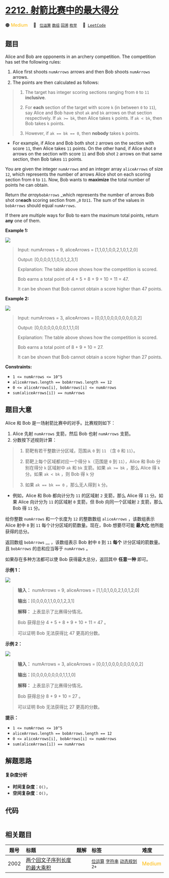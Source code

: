 # [2212. 射箭比赛中的最大得分](https://leetcode.com/problems/maximum-points-in-an-archery-competition)

🟠 <font color=#ffb800>Medium</font>&emsp; 🔖&ensp; [`位运算`](/leetcode/outline/tag/bit-manipulation.md) [`数组`](/leetcode/outline/tag/array.md) [`回溯`](/leetcode/outline/tag/backtracking.md) [`枚举`](/leetcode/outline/tag/enumeration.md)&emsp; 🔗&ensp;[`LeetCode`](https://leetcode.com/problems/maximum-points-in-an-archery-competition)

## 题目

Alice and Bob are opponents in an archery competition. The competition has set
the following rules:

  1. Alice first shoots `numArrows` arrows and then Bob shoots `numArrows` arrows.
  2. The points are then calculated as follows: 
> 
> 1. The target has integer scoring sections ranging from `0` to `11` **inclusive**.
> 
> 2. For **each** section of the target with score `k` (in between `0` to `11`), say Alice and Bob have shot `ak` and `bk` arrows on that section respectively. If `ak >= bk`, then Alice takes `k` points. If `ak < bk`, then Bob takes `k` points.
> 
> 3. However, if `ak == bk == 0`, then **nobody** takes `k` points.

  * For example, if Alice and Bob both shot `2` arrows on the section with score `11`, then Alice takes `11` points. On the other hand, if Alice shot `0` arrows on the section with score `11` and Bob shot `2` arrows on that same section, then Bob takes `11` points.

You are given the integer `numArrows` and an integer array `aliceArrows` of
size `12`, which represents the number of arrows Alice shot on each scoring
section from `0` to `11`. Now, Bob wants to **maximize** the total number of
points he can obtain.

Return _the array_`bobArrows` _which represents the number of arrows Bob shot
on**each** scoring section from _`0` _to_`11`. The sum of the values in
`bobArrows` should equal `numArrows`.

If there are multiple ways for Bob to earn the maximum total points, return
**any** one of them.



**Example 1:**

![](https://assets.leetcode.com/uploads/2022/02/24/ex1.jpg)

> Input: numArrows = 9, aliceArrows = [1,1,0,1,0,0,2,1,0,1,2,0]
> 
> Output: [0,0,0,0,1,1,0,0,1,2,3,1]
> 
> Explanation: The table above shows how the competition is scored. 
> 
> Bob earns a total point of 4 + 5 + 8 + 9 + 10 + 11 = 47.
> 
> It can be shown that Bob cannot obtain a score higher than 47 points.

**Example 2:**

![](https://assets.leetcode.com/uploads/2022/02/24/ex2new.jpg)

> Input: numArrows = 3, aliceArrows = [0,0,1,0,0,0,0,0,0,0,0,2]
> 
> Output: [0,0,0,0,0,0,0,0,1,1,1,0]
> 
> Explanation: The table above shows how the competition is scored.
> 
> Bob earns a total point of 8 + 9 + 10 = 27.
> 
> It can be shown that Bob cannot obtain a score higher than 27 points.

**Constraints:**

  * `1 <= numArrows <= 10^5`
  * `aliceArrows.length == bobArrows.length == 12`
  * `0 <= aliceArrows[i], bobArrows[i] <= numArrows`
  * `sum(aliceArrows[i]) == numArrows`


## 题目大意

Alice 和 Bob 是一场射箭比赛中的对手。比赛规则如下：

  1. Alice 先射 `numArrows` 支箭，然后 Bob 也射 `numArrows` 支箭。
  2. 分数按下述规则计算： 
> 
> 1. 箭靶有若干整数计分区域，范围从 `0` 到 `11` （含 `0` 和 `11`）。
> 
> 2. 箭靶上每个区域都对应一个得分 `k`（范围是 `0` 到 `11`），Alice 和 Bob 分别在得分 `k` 区域射中 `ak` 和 `bk` 支箭。如果 `ak >= bk` ，那么 Alice 得 `k` 分。如果 `ak < bk` ，则 Bob 得 `k` 分
> 
> 3. 如果 `ak == bk == 0` ，那么无人得到 `k` 分。

  * 例如，Alice 和 Bob 都向计分为 `11` 的区域射 `2` 支箭，那么 Alice 得 `11` 分。如果 Alice 向计分为 `11` 的区域射 `0` 支箭，但 Bob 向同一个区域射 `2` 支箭，那么 Bob 得 `11` 分。

给你整数 `numArrows` 和一个长度为 `12` 的整数数组 `aliceArrows` ，该数组表示 Alice 射中 `0` 到 `11`
每个计分区域的箭数量。现在，Bob 想要尽可能 **最大化** 他所能获得的总分。

返回数组 `bobArrows` __ ，该数组表示 Bob 射中 `0` 到 `11` **每个** 计分区域的箭数量。且 `bobArrows`
的总和应当等于 `numArrows` 。

如果存在多种方法都可以使 Bob 获得最大总分，返回其中 **任意一种** 即可。



**示例 1：**

![](https://pic.leetcode-cn.com/1647744752-kQKrXw-image.png)

> 
> 
> 
> 
> 
> **输入：** numArrows = 9, aliceArrows = [1,1,0,1,0,0,2,1,0,1,2,0]
> 
> **输出：**[0,0,0,0,1,1,0,0,1,2,3,1]
> 
> **解释：** 上表显示了比赛得分情况。
> 
> Bob 获得总分 4 + 5 + 8 + 9 + 10 + 11 = 47 。
> 
> 可以证明 Bob 无法获得比 47 更高的分数。
> 
> 

**示例 2：**

![](https://pic.leetcode-cn.com/1647744785-cMHzaC-image.png)

> 
> 
> 
> 
> 
> **输入：** numArrows = 3, aliceArrows = [0,0,1,0,0,0,0,0,0,0,0,2]
> 
> **输出：**[0,0,0,0,0,0,0,0,1,1,1,0]
> 
> **解释：** 上表显示了比赛得分情况。
> 
> Bob 获得总分 8 + 9 + 10 = 27 。
> 
> 可以证明 Bob 无法获得比 27 更高的分数。
> 
> 



**提示：**

  * `1 <= numArrows <= 10^5`
  * `aliceArrows.length == bobArrows.length == 12`
  * `0 <= aliceArrows[i], bobArrows[i] <= numArrows`
  * `sum(aliceArrows[i]) == numArrows`


## 解题思路

#### 复杂度分析

- **时间复杂度**：`O()`，
- **空间复杂度**：`O()`，

## 代码

```javascript

```

## 相关题目

<!-- prettier-ignore -->
| 题号 | 标题 | 题解 | 标签 | 难度 |
| :------: | :------ | :------: | :------ | :------ |
| 2002 | [两个回文子序列长度的最大乘积](https://leetcode.com/problems/maximum-product-of-the-length-of-two-palindromic-subsequences) |  |  [`位运算`](/leetcode/outline/tag/bit-manipulation.md) [`字符串`](/leetcode/outline/tag/string.md) [`动态规划`](/leetcode/outline/tag/dynamic-programming.md) `2+` | <font color=#ffb800>Medium</font> |

<style>
.blue {
    background-color: #096dd9;
    padding: 0.25rem 0.5rem;
    margin: 0;
    font-size: 0.85em;
    border-radius: 3px;
    color: white;
    font-weight: 500;
}
table th:first-of-type { width: 10%; }
table th:nth-of-type(2) { width: 35%; }
table th:nth-of-type(3) { width: 10%; }
table th:nth-of-type(4) { width: 35%; }
table th:nth-of-type(5) { width: 10%; }
</style>
